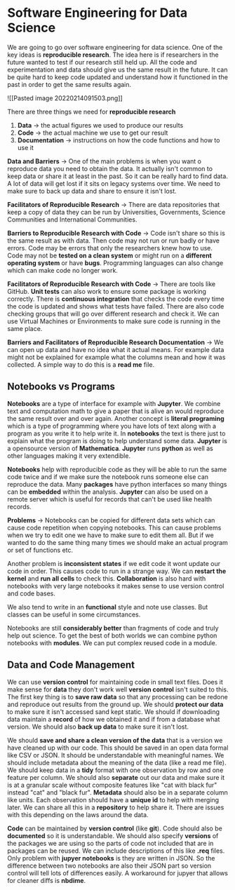 # Software Engineering for Data Science
We are going to go over software engineering for data science. One of the key ideas is **reproducible research**. The idea here is if researchers in the future wanted to test if our research still held up. All the code and experimentation and data should give us the same result in the future. It can be quite hard to keep code updated and understand how it functioned in the past in order to get the same results again.

![[Pasted image 20220214091503.png]]

There are three things we need for **reproducible research**

1. **Data** -> the actual figures we used to produce our results
2. **Code** -> the actual machine we use to get our result
3. **Documentation** -> instructions on how the code functions and how to use it

**Data and Barriers** -> One of the main problems is when you want o reproduce data you need to obtain the data. It actually isn't common to keep data or share it at least in the past. So it can be really hard to find data. A lot of data will get lost if it sits on legacy systems over time. We need to make sure to back up data and share to ensure it isn't lost.

**Facilitators of Reproducible Research** -> There are data repositories that keep a copy of data they can be run by Universities, Governments, Science Communities and International Communities.

**Barriers to Reproducible Research with Code** -> Code isn't share so this is the same result as with data. Then code may not run or run badly or have errors. Code may be errors that only the researchers knew how to use. Code may not be **tested on a clean system** or might run on a **different operating system** or have **bugs**. Programming languages can also change which can make code no longer work.

**Facilitators of Reproducible Research with Code** -> There are tools like GitHub. **Unit tests** can also work to ensure some package is working correctly. There is **continuous integration** that checks the code every time the code is updated and shows what tests have failed. There are also code checking groups that will go over different research and check it. We can use Virtual Machines or Environments to make sure code is running in the same place.

**Barriers and Facilitators of Reproducible Research Documentation** -> We can open up data and have no idea what it actual means. For example data might not be explained for example what the columns mean and how it was collected. A simple way to do this is a **read me** file.

## Notebooks vs Programs
**Notebooks** are a type of interface for example with **Jupyter**. We combine text and computation math to give a paper that is alive an would reproduce the same result over and over again. Another concept is **literal programing** which is a type of programming where you have lots of text along with a program as you write it to help write it. In **notebooks** the text is there just to explain what the program is doing to help understand some data. **Jupyter** is a opensource version of **Mathematica**. **Jupyter** runs **python** as well as other languages making it very extendible. 

**Notebooks** help with reproducible code as they will be able to run the same code twice and if we make sure the notebook runs someone else can reproduce the data. Many **packages** have python interfaces so many things can be **embedded** within the analysis. **Jupyter** can also be used on a remote server which is useful for records that can't be used like health records.

**Problems** -> Notebooks can be copied for different data sets which can cause code repetition when copying notebooks. This can cause problems when we try to edit one we have to make sure to edit them all. But if we wanted to do the same thing many times we should make an actual program or set of functions etc.

Another problem is **inconsistent states** if we edit code it wont update our code in order. This causes code to run in a strange way. We can **restart the kernel** and **run all cells** to check this. **Collaboration** is also hard with notebooks with very large notebooks it makes sense to use version control and code bases. 

We also tend to write in an **functional** style and note use classes. But classes can be useful in some circumstances.

Notebooks are still **considerably better** than fragments of code and truly help out science. To get the best of both worlds we can combine python notebooks with **modules**. We can put complex reused code in a module.

## Data and Code Management
We can use **version control** for maintaining code in small text files. Does it make sense for **data** they don't work well **version control** isn't suited to this. The first key thing is to **save raw data** so that any processing can be redone and reproduce out results from the ground up. We should **protect our data** to make sure it isn't accessed sand kept static. We should if downloading data maintain a **record** of how we obtained it and if from a database what version. We should also **back up data** to make sure it isn't lost.

We should **save and share a clean version of the data** that is a version we have cleaned up with our code. This should be saved in an open data formal like CSV or JSON. It should be understandable with meaningful names. We should include metadata about the meaning of the data (like a read me file). We should keep data in a **tidy** format with one observation by row and one feature per column. We should also **separate** out our data and make sure it is at a granular scale without composite features like "cat with black fur" instead "cat" and "black fur". **Metadata** should also be in a separate column like units. Each observation should have a **unique id** to help with merging later. We can share all this in a **repository** to help share it. There are issues with this depending on the laws around the data.

**Code** can be maintained by **version control** (like **git**).  Code should also be **documented** so it is understandable. We should also specify **versions** of the packages we are using so the parts of code not included that are in packages can be reused. We can include descriptions of this like **.req** files. Only problem with **jupyer notebooks** is they are written in JSON. So the difference between two notebooks are also their JSON part so version control will tell lots of differences easily. A workaround for jupyer that allows for cleaner diffs is **nbdime**.